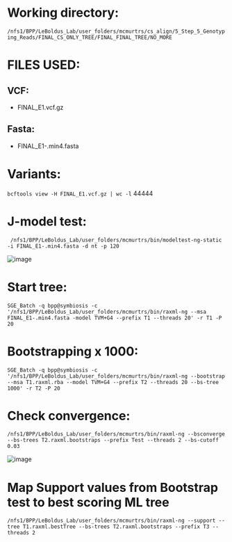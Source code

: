 # Working directory:

` /nfs1/BPP/LeBoldus_Lab/user_folders/mcmurtrs/cs_align/5_Step_5_Genotyping_Reads/FINAL_CS_ONLY_TREE/FINAL_FINAL_TREE/NO_MORE `

# FILES USED:

## VCF:
- FINAL_E1.vcf.gz

## Fasta:
- FINAL_E1-.min4.fasta

# Variants:

` bcftools view -H FINAL_E1.vcf.gz | wc -l `
44444


# J-model test:

` /nfs1/BPP/LeBoldus_Lab/user_folders/mcmurtrs/bin/modeltest-ng-static -i FINAL_E1-.min4.fasta -d nt -p 120`

![image](https://user-images.githubusercontent.com/49656044/193315053-7edea39b-d231-4629-ab03-24258338c564.png)

# Start tree:

` SGE_Batch -q bpp@symbiosis -c '/nfs1/BPP/LeBoldus_Lab/user_folders/mcmurtrs/bin/raxml-ng --msa FINAL_E1-.min4.fasta -model TVM+G4 --prefix T1 --threads 20' -r T1 -P 20 `

# Bootstrapping x 1000:

` SGE_Batch -q bpp@symbiosis -c '/nfs1/BPP/LeBoldus_Lab/user_folders/mcmurtrs/bin/raxml-ng --bootstrap --msa T1.raxml.rba --model TVM+G4 --prefix T2 --threads 20 --bs-tree 1000' -r T2 -P 20 `


# Check convergence:


` /nfs1/BPP/LeBoldus_Lab/user_folders/mcmurtrs/bin/raxml-ng --bsconverge --bs-trees T2.raxml.bootstraps --prefix Test --threads 2 --bs-cutoff 0.03 `

![image](https://user-images.githubusercontent.com/49656044/193498648-c9c806f4-1eea-4042-8e96-95c2ef5215bb.png)

# Map Support values from Bootstrap test to best scoring ML tree

` /nfs1/BPP/LeBoldus_Lab/user_folders/mcmurtrs/bin/raxml-ng --support --tree T1.raxml.bestTree --bs-trees T2.raxml.bootstraps --prefix T3 --threads 2 `


